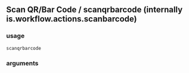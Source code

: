 
## Scan QR/Bar Code / scanqrbarcode (internally is.workflow.actions.scanbarcode)

### usage
`scanqrbarcode `

### arguments

